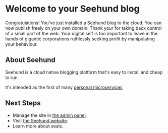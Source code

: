 # Welcome to your Seehund blog

Congratulations! You've just installed a Seehund blog to the cloud. You can now publish freely on your own domain. Thank your for taking back control of a small part of the web. Your digital self is too important to leave in the hands of gigantic corporations ruthlessly seeking profit by manipulating your behaviour.

## About Seehund

Seehund is a cloud native blogging platform that's easy to install and cheap to run.

It's intended as the first of many [personal microservices](/p/personal-microservices)

## Next Steps

 * Manage the site in [the admin panel](/admin).
 * Visit [the Seehund website](https://www.seehund.org).
 * Learn more about seals.

